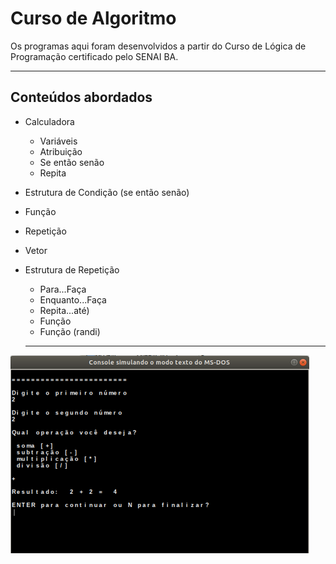 # Curso de Algoritmo

Os programas aqui foram desenvolvidos a partir do Curso de Lógica de Programação certificado pelo SENAI BA.

---

## Conteúdos abordados

- Calculadora
   - Variáveis
   - Atribuição
   - Se então senão
   - Repita

- Estrutura de Condição (se então senão)
- Função
- Repetição
- Vetor
- Estrutura de Repetição 
   - Para...Faça
   - Enquanto...Faça
   - Repita...até)
   - Função
   - Função (randi)
   
   ---
   
![](img/calculadora.png)

